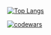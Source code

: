 [![Top Langs](https://github-readme-stats.vercel.app/api/top-langs/?username=reinbowARA&hide_progress=false&theme=dark)](https://github.com/anuraghazra/github-readme-stats)

[![codewars](https://www.codewars.com/users/reinbowARA/badges/large)](https://www.codewars.com/users/reinbowARA)  

